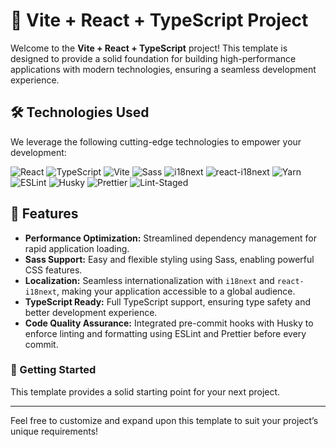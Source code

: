 # 🚀 Vite + React + TypeScript Project

Welcome to the **Vite + React + TypeScript** project! This template is designed to provide a solid foundation for building high-performance applications with modern technologies, ensuring a seamless development experience.

## 🛠️ Technologies Used

We leverage the following cutting-edge technologies to empower your development:

![React](https://img.shields.io/badge/React-61DAFB?style=flat&logo=react&logoColor=black)
![TypeScript](https://img.shields.io/badge/TypeScript-007ACC?style=flat&logo=typescript&logoColor=white)
![Vite](https://img.shields.io/badge/Vite-646CFF?style=flat&logo=vite&logoColor=white)
![Sass](https://img.shields.io/badge/Sass-CC6699?style=flat&logo=sass&logoColor=white)
![i18next](https://img.shields.io/badge/i18next-00BFFF?style=flat&logo=i18next&logoColor=white)
![react-i18next](https://img.shields.io/badge/react--i18next-00BFFF?style=flat&logo=react&logoColor=white)
![Yarn](https://img.shields.io/badge/Yarn-2F8EED?style=flat&logo=yarn&logoColor=white)
![ESLint](https://img.shields.io/badge/ESLint-4B3263?style=flat&logo=eslint&logoColor=white)
![Husky](https://img.shields.io/badge/Husky-5B8BF3?style=flat&logo=git&logoColor=white)
![Prettier](https://img.shields.io/badge/Prettier-DB7093?style=flat&logo=prettier&logoColor=white)
![Lint-Staged](https://img.shields.io/badge/Lint--Staged-0B9E47?style=flat&logo=git&logoColor=white)

## 🌟 Features

- **Performance Optimization:** Streamlined dependency management for rapid application loading.
- **Sass Support:** Easy and flexible styling using Sass, enabling powerful CSS features.
- **Localization:** Seamless internationalization with `i18next` and `react-i18next`, making your application accessible to a global audience.
- **TypeScript Ready:** Full TypeScript support, ensuring type safety and better development experience.
- **Code Quality Assurance:** Integrated pre-commit hooks with Husky to enforce linting and formatting using ESLint and Prettier before every commit.

### 🚀 Getting Started

This template provides a solid starting point for your next project. 

---

Feel free to customize and expand upon this template to suit your project’s unique requirements!
